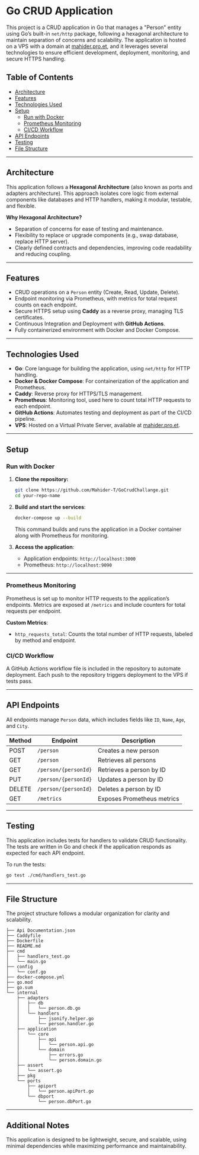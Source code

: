 # Go CRUD Application 

This project is a CRUD application in Go that manages a "Person" entity using Go’s built-in `net/http` package, following a hexagonal architecture to maintain separation of concerns and scalability. The application is hosted on a VPS with a domain at [mahider.pro.et](https://mahider.pro.et), and it leverages several technologies to ensure efficient development, deployment, monitoring, and secure HTTPS handling.

## Table of Contents
- [Architecture](#architecture)
- [Features](#features)
- [Technologies Used](#technologies-used)
- [Setup](#setup)
  - [Run with Docker](#run-with-docker)
  - [Prometheus Monitoring](#prometheus-monitoring)
  - [CI/CD Workflow](#cicd-workflow)
- [API Endpoints](#api-endpoints)
- [Testing](#testing)
- [File Structure](#file-structure)

---

## Architecture

This application follows a **Hexagonal Architecture** (also known as ports and adapters architecture). This approach isolates core logic from external components like databases and HTTP handlers, making it modular, testable, and flexible. 

**Why Hexagonal Architecture?**
- Separation of concerns for ease of testing and maintenance.
- Flexibility to replace or upgrade components (e.g., swap database, replace HTTP server).
- Clearly defined contracts and dependencies, improving code readability and reducing coupling.

---

## Features

- CRUD operations on a `Person` entity (Create, Read, Update, Delete).
- Endpoint monitoring via Prometheus, with metrics for total request counts on each endpoint.
- Secure HTTPS setup using **Caddy** as a reverse proxy, managing TLS certificates.
- Continuous Integration and Deployment with **GitHub Actions**.
- Fully containerized environment with Docker and Docker Compose.

---

## Technologies Used

- **Go**: Core language for building the application, using `net/http` for HTTP handling.
- **Docker & Docker Compose**: For containerization of the application and Prometheus.
- **Caddy**: Reverse proxy for HTTPS/TLS management.
- **Prometheus**: Monitoring tool, used here to count total HTTP requests to each endpoint.
- **GitHub Actions**: Automates testing and deployment as part of the CI/CD pipeline.
- **VPS**: Hosted on a Virtual Private Server, available at [mahider.pro.et](https://mahider.pro.et).

---

## Setup

### Run with Docker

1. **Clone the repository:**
   ```bash
   git clone https://github.com/Mahider-T/GoCrudChallange.git
   cd your-repo-name
   ```

2. **Build and start the services**:
   ```bash
   docker-compose up --build
   ```

   This command builds and runs the application in a Docker container along with Prometheus for monitoring.

3. **Access the application**:
   - Application endpoints: `http://localhost:3000`
   - Prometheus: `http://localhost:9090`

---

### Prometheus Monitoring

Prometheus is set up to monitor HTTP requests to the application’s endpoints. Metrics are exposed at `/metrics` and include counters for total requests per endpoint.

**Custom Metrics**:
- `http_requests_total`: Counts the total number of HTTP requests, labeled by method and endpoint.

### CI/CD Workflow

A GitHub Actions workflow file is included in the repository to automate deployment. Each push to the repository triggers deployment to the VPS if tests pass.

---

## API Endpoints

All endpoints manage `Person` data, which includes fields like `ID`, `Name`, `Age`, and `City`.

| Method | Endpoint                | Description            |
|--------|--------------------------|------------------------|
| POST   | `/person`               | Creates a new person   |
| GET    | `/person`               | Retrieves all persons  |
| GET    | `/person/{personId}`    | Retrieves a person by ID |
| PUT    | `/person/{personId}`    | Updates a person by ID |
| DELETE | `/person/{personId}`    | Deletes a person by ID |
| GET    | `/metrics`              | Exposes Prometheus metrics |

---

## Testing

This application includes tests for handlers to validate CRUD functionality. The tests are written in Go and check if the application responds as expected for each API endpoint.

To run the tests:
```bash
go test ./cmd/handlers_test.go
```

---

## File Structure

The project structure follows a modular organization for clarity and scalability.

```
├── Api Documentation.json
├── Caddyfile
├── Dockerfile
├── README.md
├── cmd
│   ├── handlers_test.go
│   └── main.go
├── config
│   └── conf.go
├── docker-compose.yml
├── go.mod
├── go.sum
└── internal
    ├── adapters
    │   ├── db
    │   │   └── person.db.go
    │   └── handlers
    │       ├── jsonify.helper.go
    │       └── person.handler.go
    ├── application
    │   └── core
    │       ├── api
    │       │   └── person.api.go
    │       └── domain
    │           ├── errors.go
    │           └── person.domain.go
    ├── assert
    │   └── assert.go
    ├── pkg
    └── ports
        ├── apiport
        │   └── person.apiPort.go
        └── dbport
            └── person.dbPort.go
```

---

## Additional Notes

This application is designed to be lightweight, secure, and scalable, using minimal dependencies while maximizing performance and maintainability. 

